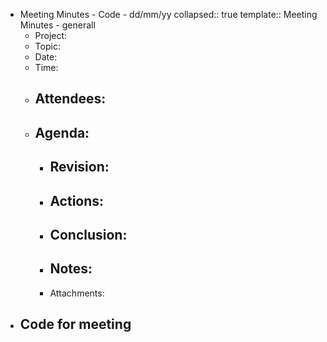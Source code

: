 - Meeting Minutes - Code - dd/mm/yy
  collapsed:: true
  template:: Meeting Minutes - generall
	- Project:
	- Topic:
	- Date:
	- Time:
	- Attendees:
		-
	- Agenda:
		-
		- Revision:
			-
		- Actions:
			-
		- Conclusion:
			-
		- Notes:
			-
		- Attachments:
- Code for meeting
	-